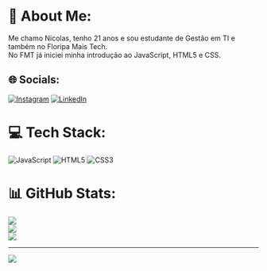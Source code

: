 # 💫 About Me:
Me chamo Nicolas, tenho 21 anos e sou estudante de Gestão em TI e também no Floripa Mais Tech.<br>No FMT já iniciei minha introdução ao JavaScript, HTML5 e CSS.<br>


## 🌐 Socials:
[![Instagram](https://img.shields.io/badge/Instagram-%23E4405F.svg?logo=Instagram&logoColor=white)](https://instagram.com/@atleta_nicolas) [![LinkedIn](https://img.shields.io/badge/LinkedIn-%230077B5.svg?logo=linkedin&logoColor=white)](https://linkedin.com/in/https://www.linkedin.com/in/nicolas-souza-81b767204/) 

# 💻 Tech Stack:
![JavaScript](https://img.shields.io/badge/javascript-%23323330.svg?style=flat&logo=javascript&logoColor=%23F7DF1E) ![HTML5](https://img.shields.io/badge/html5-%23E34F26.svg?style=flat&logo=html5&logoColor=white) ![CSS3](https://img.shields.io/badge/css3-%231572B6.svg?style=flat&logo=css3&logoColor=white)
# 📊 GitHub Stats:
![](https://github-readme-stats.vercel.app/api?username=Nicolas-Souza-Dev&theme=react&hide_border=false&include_all_commits=false&count_private=false)<br/>
![](https://github-readme-streak-stats.herokuapp.com/?user=Nicolas-Souza-Dev&theme=react&hide_border=false)<br/>
![](https://github-readme-stats.vercel.app/api/top-langs/?username=Nicolas-Souza-Dev&theme=react&hide_border=false&include_all_commits=false&count_private=false&layout=compact)

---
[![](https://visitcount.itsvg.in/api?id=Nicolas-Souza-Dev&icon=0&color=0)](https://visitcount.itsvg.in)

<!-- Proudly created with GPRM ( https://gprm.itsvg.in ) -->